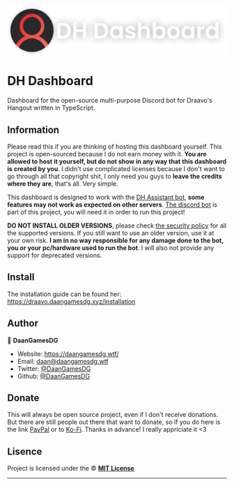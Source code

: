 <div align="center">
	<img src="public/assets/logo-text.png" title="DH-Dashboard" alt="DH-Dashboard" />
</div>
<h1 align="left"><strong>DH Dashboard</strong></h1>

Dashboard for the open-source multi-purpose Discord bot for Draavo's Hangout written in TypeScript.

## Information

Please read this if you are thinking of hosting this dashboard yourself. This project is open-sourced because I do not earn money with it. **You are allowed to host it yourself, but do not show in any way that this dashboard is created by you**. I didn't use complicated licenses because I don't want to go through all that copyright shit, I only need you guys to **leave the credits where they are**, that's all. Very simple.

This dashboard is designed to work with the [DH Assistant bot](https://daangamesdg.wtf/github/dh-assistant), **some features may not work as expected on other servers**. [The discord bot](https://daangamesdg.wtf/github/dh-dashboard) is part of this project, you will need it in order to run this project!

**DO NOT INSTALL OLDER VERSIONS**, please check [the security policy](/SECURITY.md) for all the supported versions. If you still want to use an older version, use it at your own risk. **I am in no way responsible for any damage done to the bot, you or your pc/hardware used to run the bot**. I will also not provide any support for deprecated versions.

## Install

The installation guide can be found her: https://draavo.daangamesdg.xyz/installation

## Author

👤 **DaanGamesDG**

-   Website: https://daangamesdg.wtf/
-   Email: <daan@daangamesdg.wtf>
-   Twitter: [@DaanGamesDG](https://twitter.com/DaanGamesDG)
-   Github: [@DaanGamesDG](https://github.com/DaanGamesDG)

## Donate

This will always be open source project, even if I don't receive donations. But there are still people out there that want to donate, so if you do here is the link [PayPal](https://paypal.me/daangamesdg) or to [Ko-Fi](https://daangamesdg.wtf/kofi). Thanks in advance! I really appriciate it <3

## Lisence

Project is licensed under the © [**MIT License**](/LICENSE)

---
